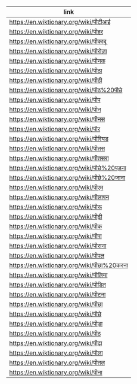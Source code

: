 |link|
|----|
|https://en.wiktionary.org/wiki/पीटीआई|
|https://en.wiktionary.org/wiki/पीहर|
|https://en.wiktionary.org/wiki/पीकाबू|
|https://en.wiktionary.org/wiki/पीरोज़ा|
|https://en.wiktionary.org/wiki/पीनक|
|https://en.wiktionary.org/wiki/पीठा|
|https://en.wiktionary.org/wiki/पीठी|
|https://en.wiktionary.org/wiki/पीठ%20पीछे|
|https://en.wiktionary.org/wiki/पीप|
|https://en.wiktionary.org/wiki/पीन|
|https://en.wiktionary.org/wiki/पीनस|
|https://en.wiktionary.org/wiki/पीर|
|https://en.wiktionary.org/wiki/पीरियड|
|https://en.wiktionary.org/wiki/पीतस|
|https://en.wiktionary.org/wiki/पीतसरा|
|https://en.wiktionary.org/wiki/पीछे%20पड़ना|
|https://en.wiktionary.org/wiki/पीछे%20जाना|
|https://en.wiktionary.org/wiki/पीएम|
|https://en.wiktionary.org/wiki/पीलापन|
|https://en.wiktionary.org/wiki/पीरू|
|https://en.wiktionary.org/wiki/पीढ़ी|
|https://en.wiktionary.org/wiki/पीक|
|https://en.wiktionary.org/wiki/पीपा|
|https://en.wiktionary.org/wiki/पीसना|
|https://en.wiktionary.org/wiki/पीपल|
|https://en.wiktionary.org/wiki/पीछा%20करना|
|https://en.wiktionary.org/wiki/पीलिया|
|https://en.wiktionary.org/wiki/पीड़ित|
|https://en.wiktionary.org/wiki/पीटना|
|https://en.wiktionary.org/wiki/पीछा|
|https://en.wiktionary.org/wiki/पीछे|
|https://en.wiktionary.org/wiki/पीड़ा|
|https://en.wiktionary.org/wiki/पीठ|
|https://en.wiktionary.org/wiki/पीढ़ा|
|https://en.wiktionary.org/wiki/पीला|
|https://en.wiktionary.org/wiki/पीतल|
|https://en.wiktionary.org/wiki/पीना|
